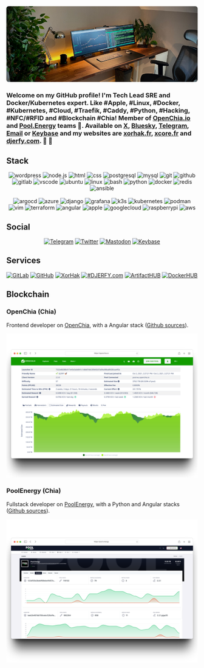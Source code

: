<div align="center">
  <img style="max-width: 100%; border-radius: 0.375rem !important;" src="https://raw.githubusercontent.com/djerfy/djerfy/master/assets/background_3.jpg" />
</div>

### Welcome on my GitHub profile! I'm Tech Lead SRE and Docker/Kubernetes expert. Like #Apple, #Linux, #Docker, #Kubernetes, #Cloud, #Traefik, #Caddy, #Python, #Hacking, #NFC/#RFID and #Blockchain #Chia! Member of [OpenChia.io](https://openchia.io) and [Pool.Energy](https://pool.energy) teams 🌱. Available on [X](https://x.com/djerfy), [Bluesky](https://bsky.app/profile/djerfy.bsky.social), [Telegram](https://telegram.me/djerfy), [Email](mailto:djerfy@gmail.com) or [Keybase](https://keybase.io/djerfy) and my websites are [xorhak.fr](https://xorhak.fr), [xcore.fr](https://xcore.fr) and [djerfy.com](https://archive.djerfy.com). 🌱 🚀 

## Stack

<div align="center">
  <img height="30em" src="https://cdn.jsdelivr.net/gh/devicons/devicon/icons/wordpress/wordpress-original.svg" alt="wordpress" />
  <img height="30em" src="https://cdn.jsdelivr.net/gh/devicons/devicon/icons/nodejs/nodejs-original.svg" alt="node.js" />
  <img height="30em" src="https://cdn.jsdelivr.net/gh/devicons/devicon/icons/html5/html5-original.svg" alt="html" />
  <img height="30em" src="https://cdn.jsdelivr.net/gh/devicons/devicon/icons/css3/css3-original.svg" alt="css" />
  <img height="30em" src="https://cdn.jsdelivr.net/gh/devicons/devicon/icons/postgresql/postgresql-original.svg" alt="postgresql" />
  <img height="30em" src="https://cdn.jsdelivr.net/gh/devicons/devicon/icons/mysql/mysql-original.svg" alt="mysql"/>
  <img height="30em" src="https://cdn.jsdelivr.net/gh/devicons/devicon/icons/git/git-original.svg" alt="git" />
  <img height="30em" src="https://cdn.jsdelivr.net/gh/devicons/devicon/icons/github/github-original.svg" alt="github" />
  <img height="30em" src="https://cdn.jsdelivr.net/gh/devicons/devicon/icons/gitlab/gitlab-original.svg" alt="gitlab" />
  <img height="30em" src="https://cdn.jsdelivr.net/gh/devicons/devicon/icons/vscode/vscode-original.svg" alt="vscode" />
  <img height="30em" src="https://cdn.jsdelivr.net/gh/devicons/devicon/icons/ubuntu/ubuntu-plain.svg" alt="ubuntu" />
  <img height="30em" src="https://cdn.jsdelivr.net/gh/devicons/devicon/icons/linux/linux-original.svg" alt="linux" />
  <img height="30em" src="https://cdn.jsdelivr.net/gh/devicons/devicon/icons/bash/bash-original.svg" alt="bash" />
  <img height="30em" src="https://cdn.jsdelivr.net/gh/devicons/devicon/icons/python/python-original.svg" alt="python" />
  <img height="30em" src="https://cdn.jsdelivr.net/gh/devicons/devicon/icons/docker/docker-original.svg" alt="docker" />
  <img height="30em" src="https://cdn.jsdelivr.net/gh/devicons/devicon/icons/redis/redis-original.svg" alt="redis" />
  <img height="30em" src="https://cdn.jsdelivr.net/gh/devicons/devicon/icons/ansible/ansible-original.svg" alt="ansible" />
</div>
<br/>
<div align="center">
  <img height="30em" src="https://cdn.jsdelivr.net/gh/devicons/devicon/icons/argocd/argocd-original.svg" alt="argocd" />
  <img height="30em" src="https://cdn.jsdelivr.net/gh/devicons/devicon/icons/azure/azure-original.svg" alt="azure" />
  <img height="30em" src="https://cdn.jsdelivr.net/gh/devicons/devicon/icons/django/django-plain.svg" alt="django" />
  <img height="30em" src="https://cdn.jsdelivr.net/gh/devicons/devicon/icons/grafana/grafana-original.svg" alt="grafana" />
  <img height="30em" src="https://cdn.jsdelivr.net/gh/devicons/devicon/icons/k3s/k3s-original.svg" alt="k3s" />
  <img height="30em" src="https://cdn.jsdelivr.net/gh/devicons/devicon/icons/kubernetes/kubernetes-plain.svg" alt="kubernetes" />
  <img height="30em" src="https://cdn.jsdelivr.net/gh/devicons/devicon/icons/podman/podman-original.svg" alt="podman" />
  <img height="30em" src="https://cdn.jsdelivr.net/gh/devicons/devicon/icons/vim/vim-original.svg" alt="vim" />
  <img height="30em" src="https://cdn.jsdelivr.net/gh/devicons/devicon/icons/terraform/terraform-original.svg" alt="terraform" />
  <img height="30em" src="https://cdn.jsdelivr.net/gh/devicons/devicon/icons/angularjs/angularjs-original.svg" alt="angular" />
  <img height="30em" src="https://cdn.jsdelivr.net/gh/devicons/devicon/icons/apple/apple-original.svg" alt="apple" />
  <img height="30em" src="https://cdn.jsdelivr.net/gh/devicons/devicon/icons/googlecloud/googlecloud-original.svg" alt="googlecloud" />
  <img height="30em" src="https://cdn.jsdelivr.net/gh/devicons/devicon/icons/raspberrypi/raspberrypi-original.svg" alt="raspberrypi" />
  <img height="30em" src="https://iconape.com/wp-content/files/tx/370608/svg/370608.svg" alt="aws" />
</div>

## Social

<div align="center">
  <a href="https://telegram.me/djerfy"><img height="30em" src="https://img.shields.io/badge/Telegram-2CA5E0?style=for-the-badge&logo=telegram&logoColor=white" alt="Telegram" /></a>
  <a href="https://twitter.com/djerfy"><img height="30em" src="https://img.shields.io/badge/Twitter-%231DA1F2.svg?style=for-the-badge&logo=Twitter&logoColor=white" alt="Twitter" /></a>
  <a href="https://mastodon.top/@djerfy" rel="me"><img height="30em" src="https://img.shields.io/badge/Mastodon-%231DA1F2.svg?style=for-the-badge&logo=Mastodon&logoColor=white&color=6364ff" alt="Mastodon" /></a>
  <a href="https://keybase.io/djerfy"><img height="30em" src="https://img.shields.io/badge/Keybase-%231DA1F2.svg?style=for-the-badge&logo=Keybase&logoColor=white&color=ff5a00" alt="Keybase" ></a>
</div>

## Services

<div align="center">
  <a href="https://gitlab.apps.xcore.fr/"><img height="30em" src="https://img.shields.io/badge/gitlab-%23181717.svg?style=for-the-badge&logo=gitlab&logoColor=white&color=fc6d26" alt="GitLab" /></a>
  <a href="https://github.com/djerfy/"><img height="30em" src="https://img.shields.io/badge/github-%23181717.svg?style=for-the-badge&logo=github&logoColor=white" alt="GitHub" /></a>
  <a href="https://xorhak.fr/"><img height="30em" src="https://img.shields.io/badge/ghost-000?style=for-the-badge&logo=ghost&logoColor=%23F7DF1E" alt="XorHak" /></a>
  <a href="https://archive.djerfy.com/"><img height="30em" src="https://img.shields.io/badge/WordPress-%23117AC9.svg?style=for-the-badge&logo=WordPress&logoColor=white" alt="#DJERFY.com" /></a>
  <a href="https://artifacthub.io/packages/search?repo=djerfy"><img height="30em" src="https://img.shields.io/badge/ArtifactHUB-%23117AC9.svg?style=for-the-badge&logo=ArtifactHUB&logoColor=white" alt="ArtifactHUB" /></a>
  <a href="https://hub.docker.com/u/djerfy"><img height="30em" src="https://img.shields.io/badge/DockerHUB-%23117AC9.svg?style=for-the-badge&logo=docker&logoColor=white" alt="DockerHUB" /></a>
</div>

## Blockchain

### OpenChia (Chia)

Frontend developer on [OpenChia](https://openchia.io), with a Angular stack ([Github sources](https://github.com/openchia)).

<div align="center">
  <img src="https://raw.githubusercontent.com/djerfy/djerfy/master/assets/openchia.png" />
</div>

### PoolEnergy (Chia)

Fullstack developer on [PoolEnergy](https://pool.energy), with a Python and Angular stacks ([Github sources](https://github.com/Pool-Energy)).

<div align="center">
  <img src="https://raw.githubusercontent.com/djerfy/djerfy/master/assets/poolenergy.png" />
</div>
